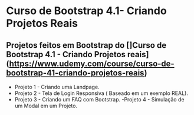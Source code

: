 # Curso de Bootstrap 4.1- Criando Projetos Reais

## Projetos feitos em Bootstrap do []Curso de Bootstrap 4.1 - Criando Projetos reais](https://www.udemy.com/course/curso-de-bootstrap-41-criando-projetos-reais)

- Projeto 1 - Criando uma Landpage.
- Projeto 2 - Tela de Login Responsiva ( Baseado em um exemplo REAL).
- Projeto 3 - Criando um FAQ com Bootstrap.
 -Projeto 4 - Simulação de um Modal em um Projeto.

